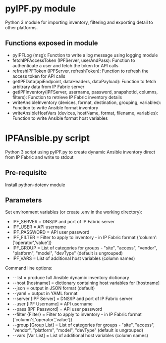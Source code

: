 # pyIPF.py module

Python 3 module for importing inventory, filtering and exporting detail to other platforms.

## Functions exposed in module

* pyIPFLog (msg):  Function to write a log message using logging module
* fetchIPFAccessToken (IPFServer, userAndPass):  Function to authenticate a user and fetch the token for API calls
* refreshIPFToken (IPFServer, refreshToken):  Function to refresh the access token for API calls
* getIPFData(apiEndpoint, dataHeaders, dataPayload):  Function to fetch arbitrary data from IP Fabric server
* getIPFInventory(IPFServer, username, password, snapshotId, columns, filters):  Function to retrieve IP Fabric inventory details
* writeAnsibleInventory (devices, format, destination, grouping, variables): Function to write Ansible format inventory
* writeAnsibleHostVars (devices, hostName, format, filename, variables): Function to write Ansible format host variables

# IPFAnsible.py script

Python 3 script using pyIPF.py to create dynamic Ansible inventory direct from IP Fabric and write to stdout

## Pre-requisite

Install python-dotenv module

## Parameters

Set environment variables (or create .env in the working directory):

* IPF_SERVER = DNS/IP and port of IP Fabric server
* IPF_USER = API username
* IPF_PASSWORD = API user password
* IPF_FILTER = Filter to apply to inventory - in IP Fabric format {'column':['operator','value']}
* IPF_GROUP = List of categories for groups - "site", "access", "vendor", "platform", "model", "devType" (default is ungrouped)
* IPF_VARS = List of additional host variables (column names)

Command line options:
* --list = produce full Ansible dynamic inventory dictionary
* --host [hostname] = dictionary containing host variables for [hostname]
* --json = output in JSON format (default)
* --yaml = output in YAML format
* --server [IPF Server] = DNS/IP and port of IP Fabric server
* --user [IPF Username] = API username
* --pass [IPF Password] = API user password
* --filter {Filter} = Filter to apply to inventory - in IP Fabric format {'column':['operator','value']}
* --group [Group List] = List of categories for groups - "site", "access", "vendor", "platform", "model", "devType" (default is ungrouped)
* --vars [Var List] = List of additional host variables (column names)